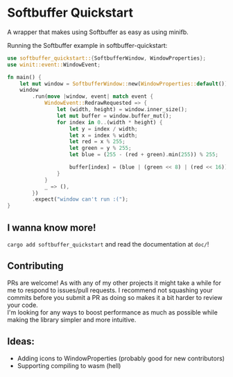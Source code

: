 Softbuffer Quickstart
=====================
A wrapper that makes using Softbuffer as easy as using minifb.

Running the Softbuffer example in softbuffer-quickstart:
```rust
use softbuffer_quickstart::{SoftbufferWindow, WindowProperties};
use winit::event::WindowEvent;

fn main() {
    let mut window = SoftbufferWindow::new(WindowProperties::default());
    window
        .run(move |window, event| match event {
            WindowEvent::RedrawRequested => {
                let (width, height) = window.inner_size();
                let mut buffer = window.buffer_mut();
                for index in 0..(width * height) {
                    let y = index / width;
                    let x = index % width;
                    let red = x % 255;
                    let green = y % 255;
                    let blue = (255 - (red + green).min(255)) % 255;

                    buffer[index] = (blue | (green << 8) | (red << 16)).try_into().unwrap();
                }
            }
            _ => (),
        })
        .expect("window can't run :(");
}
```

## I wanna know more!
`cargo add softbuffer_quickstart` and read the documentation at `doc/`!


## Contributing
PRs are welcome! As with any of my other projects it might take a while for me to respond to issues/pull requests. I recommend not squashing your commits before you submit a PR as doing so makes it a bit harder to review your code.  
I'm looking for any ways to boost performance as much as possible while making the library simpler and more intuitive.

## Ideas:
- Adding icons to WindowProperties (probably good for new contributors)
- Supporting compiling to wasm (hell)